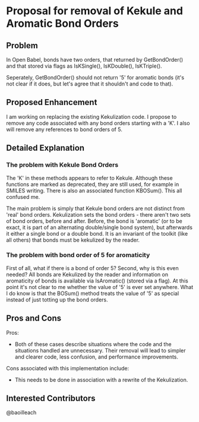 # Proposal for removal of Kekule and Aromatic Bond Orders

## Problem
In Open Babel, bonds have two orders, that returned by GetBondOrder() and that stored via flags as IsKSingle(), IsKDouble(), IsKTriple().

Seperately, GetBondOrder() should not return '5' for aromatic bonds (it's not clear if it does, but let's agree that it shouldn't and code to that).

## Proposed Enhancement

I am working on replacing the existing Kekulization code. I propose to remove any code associated with any bond orders starting with a 'K'. I also will remove any references to bond orders of 5.

## Detailed Explanation

### The problem with Kekule Bond Orders

The 'K' in these methods appears to refer to Kekule. Although these functions are marked as deprecated, they are still used, for example in SMILES writing. There is also an associated function KBOSum(). This all confused me.

The main problem is simply that Kekule bond orders are not distinct from 'real' bond orders. Kekulization sets the bond orders - there aren't two sets of bond orders, before and after. Before, the bond is 'aromatic' (or to be exact, it is part of an alternating double/single bond system), but afterwards it either a single bond or a double bond. It is an invariant of the toolkit (like all others) that bonds must be kekulized by the reader.

### The problem with bond order of 5 for aromaticity

First of all, what if there is a bond of order 5? Second, why is this even needed? All bonds are Kekulized by the reader and information on aromaticity of bonds is available via IsAromatic() (stored via a flag). At this point it's not clear to me whether the value of '5' is ever set anywhere. What I do know is that the BOSum() method treats the value of '5' as special instead of just totting up the bond orders.

## Pros and Cons

Pros:
* Both of these cases describe situations where the code and the situations handled are unnecessary. Their removal will lead to simpler and clearer code, less confusion, and performance improvements.

Cons associated with this implementation include:
* This needs to be done in association with a rewrite of the Kekulization.

## Interested Contributors
@baoilleach
